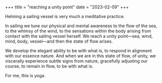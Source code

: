 +++
title = "reaching a unity point"
date = "2023-02-09"
+++

Helming a sailing vessel is very much a meditative practice.  

In sailing we tune our physical and mental awareness to the flow of the sea, to the whimsy of the wind, to the sensations within the body arising from contact with the sailing vessel herself. We reach a unity point—sea, wind, mind, body, vessel—and then the state of flow arises.

We develop the elegant ability to be with what is, to respond in alignment with our essence nature. And when we are in this state of flow, of unity, we viscerally experience subtle signs from nature, gracefully adjusting our course, to remain in flow, to be with what is.

For me, this is yoga.